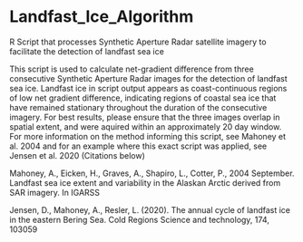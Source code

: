# Landfast_Ice_Algorithm
R Script that processes Synthetic Aperture Radar satellite imagery to facilitate the detection of landfast sea ice

This script is used to calculate net-gradient difference from three consecutive Synthetic Aperture Radar images for the 
detection of landfast sea ice. Landfast ice in script output appears as coast-continuous regions of low net gradient difference, indicating regions of coastal sea ice that have remained stationary throughout the duration of the consecutive imagery.  For best results, please ensure that the three images overlap in spatial extent,
and were aquired within an approximately 20 day window. For more information on the method informing this script, see Mahoney et al. 2004 and for an example where this exact script was applied, see Jensen et al. 2020 (Citations below)

Mahoney, A., Eicken, H., Graves, A., Shapiro, L., Cotter, P., 2004 September. Landfast sea 
ice extent and variability in the Alaskan Arctic derived from SAR imagery. In IGARSS 

Jensen, D., Mahoney, A., Resler, L. (2020). The annual cycle of landfast ice in
the eastern Bering Sea. Cold Regions Science and technology, 174, 103059
  
